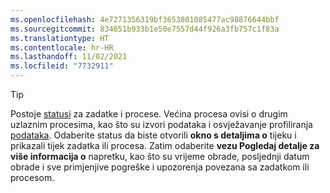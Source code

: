 ```yaml
---
ms.openlocfilehash: 4e7271356319bf3653801085477ac98876644bbf
ms.sourcegitcommit: 834651b933b1e50e7557d44f926a3fb757c1f83a
ms.translationtype: HT
ms.contentlocale: hr-HR
ms.lasthandoff: 11/02/2021
ms.locfileid: "7732911"
---
```

> [!TIP] 
> Postoje [statusi](../audience-insights/system.md#status-definitions) za zadatke i procese. Većina procesa ovisi o drugim uzlaznim procesima, kao što su izvori podataka i osvježavanje profiliranja [podataka](../audience-insights/system.md#refresh-processes). Odaberite status da biste otvorili **okno s detaljima o** tijeku i prikazali tijek zadatka ili procesa. Zatim odaberite **vezu Pogledaj detalje za više informacija o** napretku, kao što su vrijeme obrade, posljednji datum obrade i sve primjenjive pogreške i upozorenja povezana sa zadatkom ili procesom.
